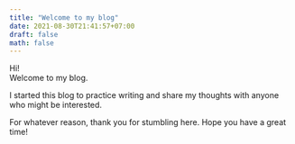 ```yaml
---
title: "Welcome to my blog"
date: 2021-08-30T21:41:57+07:00
draft: false
math: false
---
```

Hi!  
Welcome to my blog.

I started this blog to practice writing and share my thoughts with anyone who might be interested.

For whatever reason, thank you for stumbling here. Hope you have a great time!